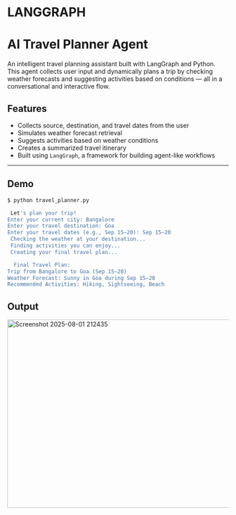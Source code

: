 # LANGGRAPH
# AI Travel Planner Agent

An intelligent travel planning assistant built with LangGraph and Python. This agent collects user input and dynamically plans a trip by checking weather forecasts and suggesting activities based on conditions — all in a conversational and interactive flow.

##  Features

- Collects source, destination, and travel dates from the user
- Simulates weather forecast retrieval
- Suggests activities based on weather conditions
- Creates a summarized travel itinerary
- Built using `LangGraph`, a framework for building agent-like workflows

---

## Demo

```bash
$ python travel_planner.py

 Let's plan your trip!
Enter your current city: Bangalore
Enter your travel destination: Goa
Enter your travel dates (e.g., Sep 15–20): Sep 15–20
 Checking the weather at your destination...
 Finding activities you can enjoy...
 Creating your final travel plan...

  Final Travel Plan:
Trip from Bangalore to Goa (Sep 15–20)
Weather Forecast: Sunny in Goa during Sep 15–20
Recommended Activities: Hiking, Sightseeing, Beach
```

## Output

<img width="707" height="428" alt="Screenshot 2025-08-01 212435" src="https://github.com/user-attachments/assets/3b1cddc1-3bfd-49d2-943f-c79bb59bdd54" />




